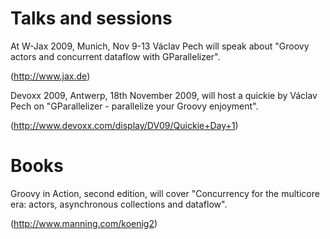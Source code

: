 # Talks and sessions #

At W-Jax 2009, Munich, Nov 9-13  Václav Pech will speak about "Groovy actors and concurrent dataflow with GParallelizer".

(http://www.jax.de)


Devoxx 2009, Antwerp, 18th November 2009, will host a quickie by Václav Pech on "GParallelizer - parallelize your Groovy enjoyment".

(http://www.devoxx.com/display/DV09/Quickie+Day+1)


# Books #

Groovy in Action, second edition, will cover "Concurrency for the multicore era: actors, asynchronous collections and dataflow".

(http://www.manning.com/koenig2)
